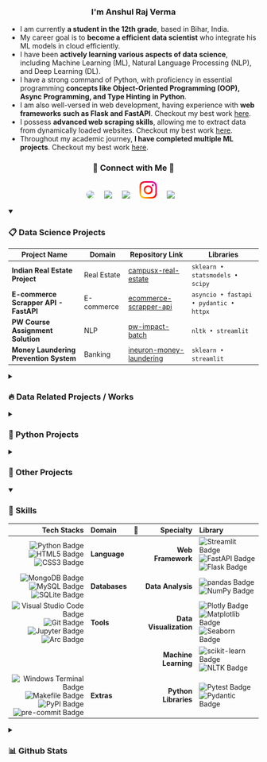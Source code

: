 <h3 align="center" style="font-weight: bold;">I'm Anshul Raj Verma</h3>

- I am currently **a student in the 12th grade**, based in Bihar, India.
- My career goal is to **become a efficient data scientist** who integrate his ML models in cloud efficiently.
- I have been **actively learning various aspects of data science**, including Machine Learning (ML), Natural Language Processing (NLP), and Deep Learning (DL).
- I have a strong command of Python, with proficiency in essential programming **concepts like Object-Oriented Programming (OOP), Async Programming, and Type Hinting in Python**.
- I am also well-versed in web development, having experience with **web frameworks such as Flask and FastAPI**. Checkout my best work [here](https://github.com/arv-anshul/ecommerce-scrapper-api).
- I possess **advanced web scraping skills**, allowing me to extract data from dynamically loaded websites. Checkout my best work [here](https://github.com/arv-anshul/99acres-scrape).
- Throughout my academic journey, **I have completed multiple ML projects**. Checkout my best work [here](https://github.com/arv-anshul/campusx-real-estate).

<h3 align="center" style="font-weight: bold;">🤝 Connect with Me 🤝</h3>

<p align="center">
  <a href="https://www.github.com/arv-anshul"><img width="35px" src="https://cdn.jsdelivr.net/gh/devicons/devicon/icons/github/github-original.svg" style="background-color: #fff; border-radius: 50%;"></a> &nbsp;&nbsp;&nbsp;
  <a href="https://www.linkedin.com/in/arv-anshul"><img width="35px" src="https://cdn.jsdelivr.net/gh/devicons/devicon/icons/linkedin/linkedin-original.svg"></a> &nbsp;&nbsp;&nbsp;
  <a href="https://www.kaggle.com/arvanshul"><img width="35px" src="https://cdn.jsdelivr.net/gh/devicons/devicon/icons/kaggle/kaggle-original.svg"></a> &nbsp;&nbsp;&nbsp;
  <a href="https://www.instagram.com/arv_anshul"><img width="35px" src="https://github.com/himanshu-03/himanshu-03/raw/main/assets/socials/instagram.png"></a> &nbsp;&nbsp;&nbsp;
  <a href="mailto:arv.anshul.1864@gmail.com"><img width="35px" src="https://cdn.jsdelivr.net/gh/devicons/devicon/icons/google/google-original.svg"></a>&nbsp;&nbsp;&nbsp;
</p>

<details open>
<summary><h3>📋 Data Science Projects</h3></summary>

| Project Name                           | Domain      | Repository Link                                                                    | Libraries                              |
| -------------------------------------- | ----------- | ---------------------------------------------------------------------------------- | -------------------------------------- |
| **Indian Real Estate Project**         | Real Estate | [campusx-real-estate](https://github.com/arv-anshul/campusx-real-estate)           | `sklearn • statsmodels • scipy`        |
| **E-commerce Scrapper API - FastAPI**  | E-commerce  | [ecommerce-scrapper-api](https://github.com/arv-anshul/ecommerce-scrapper-api)     | `asyncio • fastapi • pydantic • httpx` |
| **PW Course Assignment Solution**      | NLP         | [pw-impact-batch](http://github.com/arv-anshul/pw-impact-batch)                    | `nltk • streamlit`                     |
| **Money Laundering Prevention System** | Banking     | [ineuron-money-laundering](https://github.com/arv-anshul/ineuron-money-laundering) | `sklearn • streamlit`                  |

</details>

<details>
<summary><h3>🔥 Data Related Projects / Works</h3></summary>

| Project Name                    | Domain        | Repository Link                                                                      | Libraries                                       |
| ------------------------------- | ------------- | ------------------------------------------------------------------------------------ | ----------------------------------------------- |
| **Indian Real Estate Analysis** | Real Estate   | [campusx-project-notebooks](https://github.com/arv-anshul/campusx-project-notebooks) | `pd-np-plt-sns • statsmodels • scipy • sklearn` |
| **Web Scrape 99acres.com**      | Web Scrapping | [99acres-scrape](https://github.com/arv-anshul/99acres-scrape)                       | `asycnio • aiohttp • streamlit • pydantic`      |
| **IPL API**                     | API           | [ipl-api](https://github.com/arv-anshul/ipl-api)                                     | `pd-plt • fastapi • flask`                      |
| **Simple Attendance System**    | Database      | [attendance-system](https://github.com/arv-anshul/attendaadnce-system)               | `MongoDB • streamlit`                           |
| **India Census 2011 Analysis**  | Analysis      | [India-census-2011](https://github.com/arv-anshul/India-census-2011)                 | `pd-plt-sns • plotly • streamlit`               |

</details>

<details>
<summary><h3>🐍 Python Projects</h3></summary>

| Project Name                    | Repo                                                           | Libraries                                         |
| ------------------------------- | -------------------------------------------------------------- | ------------------------------------------------- |
| **Easy Analysis**               | [easy-analysis](https://github.com/arv-anshul/easy-analysis)   | `pypi • pd-np-plt-sns • sklearn • statsmodels`    |
| **PW API**                      | [pw-api](https://github.com/arv-anshul/pw-api)                 | `BeautifulSoup • requests • streamlit • pydantic` |
| **Curl Parser**                 | [curler](https://github.com/arv-anshul/curler)                 | `pypi • argparse • shlex • urllib • re`           |
| **Statistics Graphs - CampusX** | [campusx-graphs](https://github.com/arv-anshul/campusx-graphs) | `numpy • matplotlib • streamlit`                  |

</details>

<details>
<summary><h3>📌 Other Projects</h3></summary>

| Project Name                       | Repo                                                                                         | Language | Tags                          |
| ---------------------------------- | -------------------------------------------------------------------------------------------- | -------- | ----------------------------- |
| **Distraction Free YouTube Theme** | [Distraction-Free-YT-Stylus](https://github.com/arv-anshul/Distraction-Free-YT-Stylus)       | CSS      | YouTube, Theme                |
| **ML Project Template**            | [ml-project-template](https://github.com/arv-anshul/ml-project-template)                     | Python   | Project Template, ML          |
| **My Custom Themes**               | [stylus-custom-themes](https://github.com/arv-anshul/stylus-custom-themes)                   | CSS      | CSS, Custom Theme             |
| **Ineuron Project Docs Generator** | [ineuron-project-docs-template](https://github.com/arv-anshul/ineuron-project-docs-template) | Python   | Markdown, YAML, Documentation |

</details>

<details open>
<summary><h3>🚀 Skills</h3></summary>

|                                                                                                                                                                                                                                                                                                                                                                     Tech Stacks | Domain        | 🤗  |              Specialty | Library                                                                                                                                                                                                                                                                   |
| ------------------------------------------------------------------------------------------------------------------------------------------------------------------------------------------------------------------------------------------------------------------------------------------------------------------------------------------------------------------------------: | :------------ | :-: | ---------------------: | :------------------------------------------------------------------------------------------------------------------------------------------------------------------------------------------------------------------------------------------------------------------------ |
|                                                                                                                        ![Python Badge](https://img.shields.io/badge/Python-3776AB?logo=python&logoColor=fff) ![HTML5 Badge](https://img.shields.io/badge/HTML5-E34F26?logo=html5&logoColor=fff) ![CSS3 Badge](https://img.shields.io/badge/CSS3-1572B6?logo=css3&logoColor=fff) | **Language**  |     |      **Web Framework** | ![Streamlit Badge](https://img.shields.io/badge/Streamlit-FF4B4B?logo=streamlit&logoColor=fff) ![FastAPI Badge](https://img.shields.io/badge/FastAPI-009688?logo=fastapi&logoColor=fff) ![Flask Badge](https://img.shields.io/badge/Flask-000?logo=flask&logoColor=fff)   |
|                                                                                                               ![MongoDB Badge](https://img.shields.io/badge/MongoDB-47A248?logo=mongodb&logoColor=fff) ![MySQL Badge](https://img.shields.io/badge/MySQL-4479A1?logo=mysql&logoColor=fff) ![SQLite Badge](https://img.shields.io/badge/SQLite-003B57?logo=sqlite&logoColor=fff) | **Databases** |     |      **Data Analysis** | ![pandas Badge](https://img.shields.io/badge/pandas-150458?logo=pandas&logoColor=fff) ![NumPy Badge](https://img.shields.io/badge/NumPy-013243?logo=numpy&logoColor=fff)                                                                                                  |
|    ![Visual Studio Code Badge](https://img.shields.io/badge/VS%20Code-007ACC?logo=visualstudiocode&logoColor=fff) ![Git Badge](https://img.shields.io/badge/Git-F05032?logo=git&logoColor=fff) ![Jupyter Badge](https://img.shields.io/badge/Jupyter-F37626?logo=jupyter&logoColor=fff) ![Arc Badge](https://img.shields.io/badge/Arc-FCBFBD?logo=arc&logoColor=000&style=flat) | **Tools**     |     | **Data Visualization** | ![Plotly Badge](https://img.shields.io/badge/Plotly-3F4F75?logo=plotly&logoColor=fff) ![Matplotlib Badge](https://img.shields.io/badge/Matplotlib-4E5E9E?logo=mautic&logoColor=fff) ![Seaborn Badge](https://img.shields.io/badge/Seaborn-33302E?logo=seat&logoColor=fff) |
|                                                                                                                                                                                                                                                                                                                                                                                 |               |     |   **Machine Learning** | ![scikit-learn Badge](https://img.shields.io/badge/scikit--learn-F7931E?logo=scikitlearn&logoColor=fff) ![NLTK Badge](https://img.shields.io/badge/NLTK-009639?logo=nginx&logoColor=fff)                                                                                  |
| ![Windows Terminal Badge](https://img.shields.io/badge/BASH-4D4D4D?logo=windowsterminal&logoColor=fff) ![Makefile Badge](https://img.shields.io/badge/Makefile-A42E2B?logo=gnu&logoColor=fff) ![PyPI Badge](https://img.shields.io/badge/PyPI-3775A9?logo=pypi&logoColor=fff) ![pre-commit Badge](https://img.shields.io/badge/pre--commit-FAB040?logo=precommit&logoColor=fff) | **Extras**    |     |   **Python Libraries** | ![Pytest Badge](https://img.shields.io/badge/Pytest-0A9EDC?logo=pytest&logoColor=fff) ![Pydantic Badge](https://img.shields.io/badge/Pydantic-E92063?logo=pydantic&logoColor=fff)                                                                                         |

</details>

<details>
  <summary><h3>📊 Github Stats</h3></summary>

  <p align="center" >
    <img src="https://github-readme-stats.vercel.app/api/top-langs?username=arv-anshul&show_icons=true&locale=en&layout=compact&theme=transparent&hide_border=true&hide=jupyter%20notebook" alt="arv-anshul" height=150>
    <img src="https://github-readme-streak-stats.herokuapp.com/?user=arv-anshul&theme=transparent&hide_border=true" alt="arv-anshul" height=150>
    <img src="https://github-readme-stats.vercel.app/api?username=arv-anshul&rank_icon=percentile&theme=transparent&hide_border=true&include_all_commits=true" alt="arv-anshul" height=150>
  </p>

</details>
